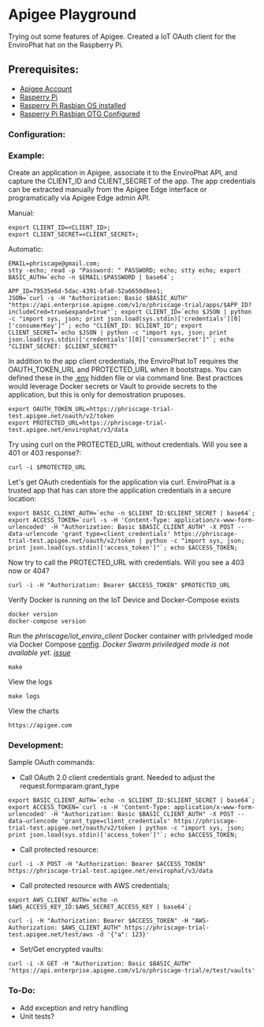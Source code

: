 # Apigee Playground

Trying out some features of Apigee. Created a IoT OAuth client for the EnviroPhat hat on the Raspberry Pi.

## <a name="prerequisites"></a>Prerequisites:

*	[Apigee Account](https://apigee.com)
*	[Rasperry Pi](https://www.raspberrypi.org)
*	[Rasperry Pi Rasbian OS installed](https://www.raspberrypi.org/documentation/installation/installing-images/)
*	[Rasperry Pi Rasbian OTG Configured](https://gist.github.com/gbaman/975e2db164b3ca2b51ae11e45e8fd40a)


### <a name="configuration"></a>Configuration:


### <a name="Example"></a>Example:

Create an application in Apigee, associate it to the EnviroPhat API, and capture the CLIENT_ID and CLIENT_SECRET of the app. The app credentials can be extracted manually from the Apigee Edge interface or programatically via Apigee Edge admin API.

Manual:

	export CLIENT_ID=<CLIENT_ID>; 
	export CLIENT_SECRET=<CLIENT_SECRET>;

Automatic:

    EMAIL=phriscage@gmail.com; 
    stty -echo; read -p "Password: " PASSWORD; echo; stty echo; export BASIC_AUTH=`echo -n $EMAIL:$PASSWORD | base64`; 

    APP_ID=79535e6d-5dac-4391-bfa8-52a6650d8ee1;
    JSON=`curl -s -H "Authorization: Basic $BASIC_AUTH" "https://api.enterprise.apigee.com/v1/o/phriscage-trial/apps/$APP_ID?includeCred=true&expand=true"`; export CLIENT_ID=`echo $JSON | python -c "import sys, json; print json.load(sys.stdin)['credentials'][0]['consumerKey']"`; echo "CLIENT_ID: $CLIENT_ID"; export CLIENT_SECRET=`echo $JSON | python -c "import sys, json; print json.load(sys.stdin)['credentials'][0]['consumerSecret']"`; echo "CLIENT_SECRET: $CLIENT_SECRET"

In addition to the app client credentials, the EnviroPhat IoT requires the OAUTH_TOKEN_URL and PROTECTED_URL when it bootstraps. You can defined these in the [.env](.env) hidden file or via command line. Best practices would leverage Docker secrets or Vault to provide secrets to the application, but this is only for demostration pruposes. 

	export OAUTH_TOKEN_URL=https://phriscage-trial-test.apigee.net/oauth/v2/token
	export PROTECTED_URL=https://phriscage-trial-test.apigee.net/envirophat/v3/data

Try using curl on the PROTECTED_URL without credentials. Will you see a 401 or 403 response?:

    curl -i $PROTECTED_URL
    
Let's get OAuth credentials for the application via curl. EnviroPhat is a trusted app that has can store the application credentials in a secure location:

    export BASIC_CLIENT_AUTH=`echo -n $CLIENT_ID:$CLIENT_SECRET | base64`; export ACCESS_TOKEN=`curl -s -H 'Content-Type: application/x-www-form-urlencoded' -H "Authorization: Basic $BASIC_CLIENT_AUTH" -X POST --data-urlencode 'grant_type=client_credentials' https://phriscage-trial-test.apigee.net/oauth/v2/token | python -c "import sys, json; print json.load(sys.stdin)['access_token']"`; echo $ACCESS_TOKEN;

Now try to call the PROTECTED_URL with credentials. Will you see a 403 now or 404?
    
    curl -i -H "Authorization: Bearer $ACCESS_TOKEN" $PROTECTED_URL 


Verify Docker is running on the IoT Device and Docker-Compose exists 

    docker version
    docker-compose version

Run the *phriscage/iot_enviro_client* Docker container with privledged mode via Docker Compose [config](docker-compose.yml). _Docker Swarm priviledged mode is not available yet. [issue](https://github.com/moby/moby/issues/24862)_

	make 

View the logs

	make logs 

View the charts 

	https://apigee.com


### <a name="development"></a>Development:

Sample OAuth commands:

* Call OAuth 2.0 client credentials grant.
Needed to adjust the <GrantType>request.formparam.grant_type</GrantType>

```
export BASIC_CLIENT_AUTH=`echo -n $CLIENT_ID:$CLIENT_SECRET | base64`; export ACCESS_TOKEN=`curl -s -H 'Content-Type: application/x-www-form-urlencoded' -H "Authorization: Basic $BASIC_CLIENT_AUTH" -X POST --data-urlencode 'grant_type=client_credentials' https://phriscage-trial-test.apigee.net/oauth/v2/token | python -c "import sys, json; print json.load(sys.stdin)['access_token']"`; echo $ACCESS_TOKEN;
```

* Call protected resource:

```
curl -i -X POST -H "Authorization: Bearer $ACCESS_TOKEN" https://phriscage-trial-test.apigee.net/envirophat/v3/data 
```

* Call protected resource with AWS credentials;

```
export AWS_CLIENT_AUTH=`echo -n $AWS_ACCESS_KEY_ID:$AWS_SECRET_ACCESS_KEY | base64`;
```

```
curl -i -H "Authorization: Bearer $ACCESS_TOKEN" -H "AWS-Authorization: $AWS_CLIENT_AUTH" https://phriscage-trial-test.apigee.net/test/aws -d '{"a": 123}'
```


* Set/Get encrypted vaults:

```
curl -i -X GET -H "Authorization: Basic $BASIC_AUTH" 'https://api.enterprise.apigee.com/v1/o/phriscage-trial/e/test/vaults'
```


### <a name="todo"></a>To-Do:

*	Add exception and retry handling
* 	Unit tests?
